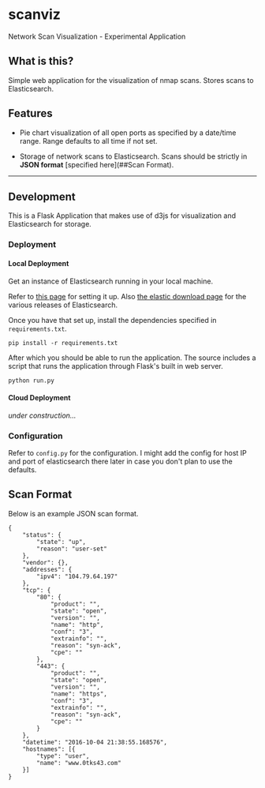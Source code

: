 # scanviz
Network Scan Visualization - Experimental Application

## What is this?
Simple web application for the visualization of nmap scans. Stores scans to Elasticsearch.

## Features
* Pie chart visualization of all open ports as specified by a date/time range. Range defaults to all time if not set.

* Storage of network scans to Elasticsearch. Scans should be strictly in **JSON format** [specified here](##Scan Format).

---

## Development

This is a Flask Application that makes use of d3js for visualization and Elasticsearch for storage.

### Deployment

#### Local Deployment

Get an instance of Elasticsearch running in your local machine.

Refer to [this page](https://www.elastic.co/guide/en/elasticsearch/guide/current/running-elasticsearch.html) for setting it up. Also [the elastic download page](https://www.elastic.co/downloads/elasticsearch) for the various releases of Elasticsearch.

Once you have that set up, install the dependencies specified in `requirements.txt`.

```
pip install -r requirements.txt
```

After which you should be able to run the application. The source includes a script that runs the application through Flask's built in web server.

```
python run.py
```


#### Cloud Deployment

*under construction...*


### Configuration

Refer to `config.py` for the configuration. I might add the config for host IP and port of elasticsearch there later in case you don't plan to use the defaults.

## Scan Format
Below is an example JSON scan format.
```
{
	"status": {
		"state": "up",
		"reason": "user-set"
	},
	"vendor": {},
	"addresses": {
		"ipv4": "104.79.64.197"
	},
	"tcp": {
		"80": {
			"product": "",
			"state": "open",
			"version": "",
			"name": "http",
			"conf": "3",
			"extrainfo": "",
			"reason": "syn-ack",
			"cpe": ""
		},
		"443": {
			"product": "",
			"state": "open",
			"version": "",
			"name": "https",
			"conf": "3",
			"extrainfo": "",
			"reason": "syn-ack",
			"cpe": ""
		}
	},
	"datetime": "2016-10-04 21:38:55.168576",
	"hostnames": [{
		"type": "user",
		"name": "www.0tks43.com"
	}]
}
```
